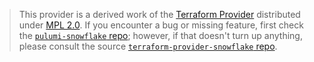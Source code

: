 > This provider is a derived work of the [Terraform Provider](https://github.com/Snowflake-Labs/terraform-provider-snowflake)
> distributed under [MPL 2.0](https://www.mozilla.org/en-US/MPL/2.0/). If you encounter a bug or missing feature,
> first check the [`pulumi-snowflake` repo](https://github.com/pulumi/pulumi-snowflake/issues); however, if that doesn't turn up anything,
> please consult the source [`terraform-provider-snowflake` repo](https://github.com/Snowflake-Labs/terraform-provider-snowflake/issues).
